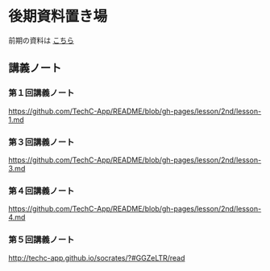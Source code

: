 # 後期資料置き場

前期の資料は [こちら](https://github.com/TechC-App/README/blob/gh-pages/README.1st.md)

## 講義ノート

### 第１回講義ノート
https://github.com/TechC-App/README/blob/gh-pages/lesson/2nd/lesson-1.md

### 第３回講義ノート
https://github.com/TechC-App/README/blob/gh-pages/lesson/2nd/lesson-3.md

### 第４回講義ノート
https://github.com/TechC-App/README/blob/gh-pages/lesson/2nd/lesson-4.md

### 第５回講義ノート
http://techc-app.github.io/socrates/?#GGZeLTR/read
